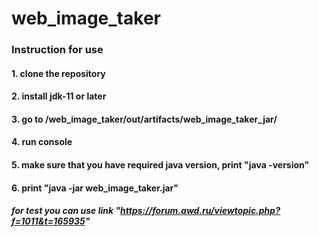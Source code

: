 # web_image_taker
### Instruction for use
#### 1. clone the repository
#### 2. install jdk-11 or later
#### 3. go to /web_image_taker/out/artifacts/web_image_taker_jar/
#### 4. run console 
#### 5. make sure that you have required java version, print "java -version" 
#### 6. print "java -jar web_image_taker.jar"
##### for test you can use link "https://forum.awd.ru/viewtopic.php?f=1011&t=165935"
